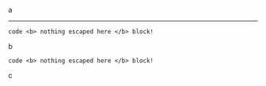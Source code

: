 a

---

`code <b> nothing escaped here </b> block!`

b

    code <b> nothing escaped here </b> block!

c